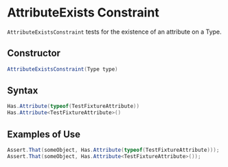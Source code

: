 # AttributeExists Constraint

`AttributeExistsConstraint` tests for the existence of an attribute on a Type.

## Constructor

```csharp
AttributeExistsConstraint(Type type)
```

## Syntax

```csharp
Has.Attribute(typeof(TestFixtureAttribute))
Has.Attribute<TestFixtureAttribute>()
```

## Examples of Use

```csharp
Assert.That(someObject, Has.Attribute(typeof(TestFixtureAttribute)));
Assert.That(someObject, Has.Attribute<TestFixtureAttribute>());
```
